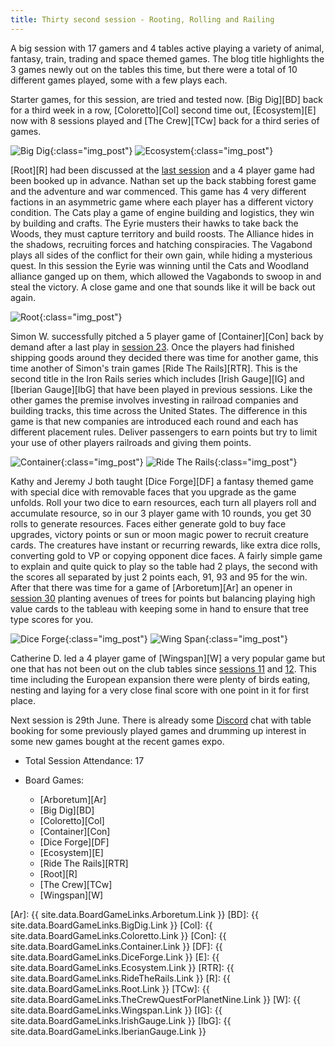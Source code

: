 ```yaml
---
title: Thirty second session - Rooting, Rolling and Railing
---
```


A big session with 17 gamers and 4 tables active playing a variety of animal, fantasy, train, trading and space themed games. The blog title highlights the 3 games newly out on the tables this time, but there were a total of 10 different games played, some with a few plays each.

Starter games, for this session, are tried and tested now. [Big Dig][BD] back for a third week in a row, [Coloretto][Col] second time out, [Ecosystem][E] now with 8 sessions played and [The Crew][TCw] back for a third series of games.

![Big Dig](/images/posts/2022_06_15/BigDig01.jpg "Big Dig"){:class="img_post"}
![Ecosystem](/images/posts/2022_06_15/Ecosystem01.jpg "Ecosystem"){:class="img_post"}

[Root][R] had been discussed at the [last session][31] and a 4 player game had been booked up in advance. Nathan set up the back stabbing forest game and the adventure and war commenced. This game has 4 very different factions in an asymmetric game where each player has a different victory condition. The Cats play a game of engine building and logistics, they win by building and crafts. The Eyrie musters their hawks to take back the Woods, they must capture territory and build roosts. The Alliance hides in the shadows, recruiting forces and hatching conspiracies. The Vagabond plays all sides of the conflict for their own gain, while hiding a mysterious quest. In this session the Eyrie was winning until the Cats and Woodland alliance ganged up on them, which allowed the Vagabonds to swoop in and steal the victory. A close game and one that sounds like it will be back out again.

![Root](/images/posts/2022_06_15/Root01.jpg "Root"){:class="img_post"}

Simon W. successfully pitched a 5 player game of [Container][Con] back by demand after a last play in [session 23][23]. Once the players had finished shipping goods around they decided there was time for another game, this time another of Simon's train games [Ride The Rails][RTR]. 
This is the second title in the Iron Rails series which includes [Irish Gauge][IG] and [Iberian Gauge][IbG] that have been played in previous sessions. Like the other games the premise involves investing in railroad companies and building tracks, this time across the United States. The difference in this game is that new companies are introduced each round and each has different placement rules. Deliver passengers to earn points but try to limit your use of other players railroads and giving them points.

![Container](/images/posts/2022_06_15/Container01.jpg "Container"){:class="img_post"}
![Ride The Rails](/images/posts/2022_06_15/RideTheRails01.jpg "Ride The Rails"){:class="img_post"}

Kathy and Jeremy J both taught [Dice Forge][DF] a fantasy themed game with special dice with removable faces that you upgrade as the game unfolds. Roll your two dice to earn resources, each turn all players roll and accumulate resource, so in our 3 player game with 10 rounds, you get 30 rolls to generate resources. Faces either generate gold to buy face upgrades, victory points or sun or moon magic power to recruit creature cards. The creatures have instant or recurring rewards, like extra dice rolls, converting gold to VP or copying opponent dice faces. A fairly simple game to explain and quite quick to play so the table had 2 plays, the second with the scores all separated by just 2 points each, 91, 93 and 95 for the win. After that there was time for a game of [Arboretum][Ar] an opener in [session 30][30] planting avenues of trees for points but balancing playing high value cards to the tableau with keeping some in hand to ensure that tree type scores for you.

![Dice Forge](/images/posts/2022_06_15/DiceForge01.jpg "Dice Forge"){:class="img_post"}
![Wing Span](/images/posts/2022_06_15/WingSpan01.jpg "Wing Span"){:class="img_post"}

Catherine D. led a 4 player game of [Wingspan][W] a very popular game but one that has not been out on the club tables since [sessions 11][11] and [12][12]. This time including the European expansion there were plenty of birds eating, nesting and laying for a very close final score with one point in it for first place.

Next session is 29th June. There is already some [Discord][Contact] chat with table booking for some previously played games and drumming up interest in some new games bought at the recent games expo.


* Total Session Attendance: 17
* Board Games:

	 * [Arboretum][Ar]
	 * [Big Dig][BD]
	 * [Coloretto][Col]
	 * [Container][Con]
	 * [Dice Forge][DF]
	 * [Ecosystem][E]
	 * [Ride The Rails][RTR]
	 * [Root][R]
	 * [The Crew][TCw]
	 * [Wingspan][W]
	 
[Ar]: {{ site.data.BoardGameLinks.Arboretum.Link }}
[BD]: {{ site.data.BoardGameLinks.BigDig.Link }}
[Col]: {{ site.data.BoardGameLinks.Coloretto.Link }}
[Con]: {{ site.data.BoardGameLinks.Container.Link }}
[DF]: {{ site.data.BoardGameLinks.DiceForge.Link }}
[E]: {{ site.data.BoardGameLinks.Ecosystem.Link }}
[RTR]: {{ site.data.BoardGameLinks.RideTheRails.Link }}
[R]: {{ site.data.BoardGameLinks.Root.Link }}
[TCw]: {{ site.data.BoardGameLinks.TheCrewQuestForPlanetNine.Link }}
[W]: {{ site.data.BoardGameLinks.Wingspan.Link }}
[IG]: {{ site.data.BoardGameLinks.IrishGauge.Link }}
[IbG]: {{ site.data.BoardGameLinks.IberianGauge.Link }}

[11]: /2020/02/26/eleventh-session.html
[12]: /2020/03/11/twelfth-session.html
[23]: /2022/02/09/twentythird-session.html
[30]: /2022/05/18/thirtieth-session.html
[31]: /2022/06/01/thirtyfirst-session.html

[Contact]: /Contact.html
